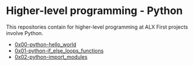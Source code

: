 # Higher-level programming - Python

This repositories contain for higher-level programming at ALX
First projects involve Python.

* [0x00-python-hello_world](./0x00-python-hello_world)
* [0x01-python-if_else_loops_functions](./0x01-python-if_else_loops_functions)
* [0x02-python-import_modules](0x02-python-import_modules)
